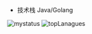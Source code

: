 - 技术栈 Java/Golang

![mystatus](https://github-readme-stats.vercel.app/api?username=xxsdmxd&show_icons=true&theme=vue-dark&count_private=true)
![topLanagues](https://camo.githubusercontent.com/6786a3cf8b2b2ff22acef4da23a7afc960a8c4f25be3b543ca3fb4beafb5838a/68747470733a2f2f6769746875622d726561646d652d73746174732e76657263656c2e6170702f6170692f746f702d6c616e67732f3f757365726e616d653d367969266c61796f75743d636f6d706163742673686f775f69636f6e733d74727565267468656d653d7675652d6461726b)
